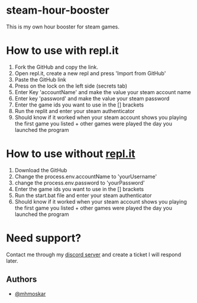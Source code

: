 # steam-hour-booster
This is my own hour booster for steam games.
# How to use with repl.it
1. Fork the GitHub and copy the link.
2. Open repl.it, create a new repl and press 'Import from GitHub'
3. Paste the GitHub link
4. Press on the lock on the left side (secrets tab)
5. Enter Key 'accountName' and make the value your steam account name 
6. Enter key 'password' and make the value your steam password
7. Enter the game ids you want to use in the [] brackets
7. Run the replit and enter your steam authenticator 
8. Should know if it worked when your steam account shows you playing the first game you listed + other games were played the day you launched the program

# How to use without [repl.it](https://replit.com/)
1. Download the GitHub
1. Change the process.env.accountName to 'yourUsername'
1. change the process.env.password to 'yourPassword'
1. Enter the game ids you want to use in the [] brackets
1. Run the start.bat file and enter your steam authenticator
1. Should know if it worked when your steam account shows you playing the first game you listed + other games were played the day you launched the program

# Need support?
Contact me through my [discord server](discord.gg/guessing) and create a ticket I will respond later.



## Authors

- [@mhmoskar](https://www.github.com/mhmoskar)

